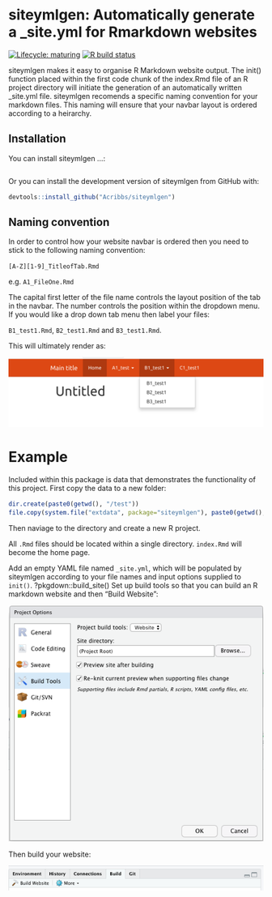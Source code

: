 
<!-- README.md is generated from README.Rmd. Please edit that file -->

# siteymlgen: Automatically generate a \_site.yml for Rmarkdown websites

<!-- badges: start -->
[![Lifecycle:
maturing](https://img.shields.io/badge/lifecycle-maturing-blue.svg)](https://img.shields.io/badge/lifecycle-maturing-blue.svg)
[![R build status](https://github.com/Acribbs/siteymlgen/workflows/R-CMD-check/badge.svg)](https://github.com/Acribbs/siteymlgen/actions)
<!-- badges: end -->

siteymlgen makes it easy to organise R Markdown website output. The
init() function placed within the first code chunk of the index.Rmd file
of an R project directory will initiate the generation of an
automatically written \_site.yml file. siteymlgen recomends a specific
naming convention for your markdown files. This naming will ensure that
your navbar layout is ordered according to a heirarchy.

## Installation

You can install siteymlgen …:

``` r
```

Or you can install the development version of siteymlgen from GitHub
with:

``` r
devtools::install_github("Acribbs/siteymlgen")
```

## Naming convention

In order to control how your website navbar is ordered then you need to
stick to the following naming convention:

`[A-Z][1-9]_TitleofTab.Rmd`

e.g. `A1_FileOne.Rmd`

The capital first letter of the file name controls the layout position
of the tab in the navbar. The number controls the position within the
dropdown menu. If you would like a drop down tab menu then label your
files:

`B1_test1.Rmd`, `B2_test1.Rmd` and `B3_test1.Rmd`.

This will ultimately render as:

![](man/figures/README-tabs.png)

# Example

Included within this package is data that demonstrates the functionality
of this project. First copy the data to a new folder:

``` r
dir.create(paste0(getwd(), "/test"))
file.copy(system.file("extdata", package="siteymlgen"), paste0(getwd(), "/test"), recursive = TRUE)
```

Then naviage to the directory and create a new R project.

All `.Rmd` files should be located within a single directory.
`index.Rmd` will become the home page.

Add an empty YAML file named `_site.yml`, which will be populated by
siteymlgen according to your file names and input options supplied to
`init()`. ?pkgdown::build\_site() Set up build tools so that you can
build an R markdown website and then “Build Website”:

![](man/figures/README-configure.png)

Then build your website:

![](man/figures/README-build.png)
